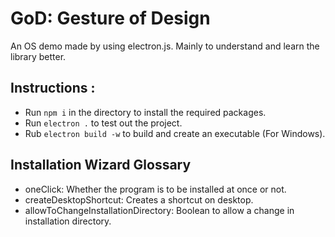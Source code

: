 # GoD: Gesture of Design
An OS demo made by using electron.js. Mainly to understand and learn the library better.

## Instructions :
- Run `npm i` in the directory to install the required packages.
- Run `electron .` to test out the project.
- Rub `electron build -w` to build and create an executable (For Windows).

## Installation Wizard Glossary
- oneClick: Whether the program is to be installed at once or not.
- createDesktopShortcut: Creates a shortcut on desktop.
- allowToChangeInstallationDirectory: Boolean to allow a change in installation directory.